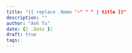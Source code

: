 ```yaml
---
title: "{{ replace .Name "-" " " | title }}"
description: ""
author: "Anh Tu"
date: {{ .Date }}
draft: true
tags:
---
```

